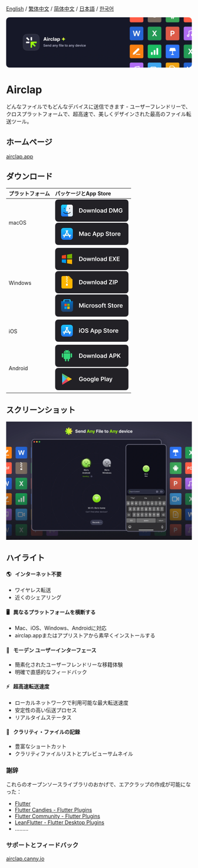 [English](https://github.com/Gentleflow/Airclap/blob/main/docs/README.md) / [繁体中文](https://github.com/Gentleflow/Airclap/blob/main/docs/README-TC.md) / [简体中文](https://github.com/Gentleflow/Airclap/blob/main/docs/README-SC.md) / [日本語](https://github.com/Gentleflow/Airclap/blob/main/docs/README-JP.md) / [한국어](https://github.com/Gentleflow/Airclap/blob/main/docs/README-KO.md)   
 
[![banner](../images/banner.webp)](https://airclap.app)
# Airclap
どんなファイルでもどんなデバイスに送信できます - ユーザーフレンドリーで、クロスプラットフォームで、超高速で、美しくデザインされた最高のファイル転送ツール。

## ホームページ
[airclap.app](https://airclap.app)

## ダウンロード
| プラットフォーム | パッケージとApp Store |
|:--|:--|
| macOS | [<img src="../images/dmg.webp" alt="dmg" width="199" height="60">](https://github.com/Gentleflow/Airclap/releases/latest/download/Airclap-macos.dmg) <br> [<img src="../images/mac.webp" alt="mac app store" width="199" height="60">](https://apps.apple.com/us/app/airclap/id6467128147?l=zh-Hans-CN) |
| Windows | [<img src="../images/exe.webp" alt="dmg" width="199" height="60">](https://github.com/Gentleflow/Airclap/releases/latest/download/Airclap-windows.exe) <br> [<img src="../images/zip.webp" alt="zip" width="199" height="60">](https://github.com/Gentleflow/Airclap/releases/latest/download/Airclap-windows.zip) <br> [<img src="../images/ms.webp" alt="microsoft store" width="199" height="60">](https://www.microsoft.com/store/productId/9N19C4QDKR6D)|
| iOS  | [<img src="../images/ios.webp" alt="ios app store" width="199" height="60">](https://apps.apple.com/us/app/airclap/id6467128147) |
| Android | [<img src="../images/apk.webp" alt="dmg" width="199" height="60">](https://github.com/Gentleflow/Airclap/releases/latest/download/Airclap-android.apk) <br> [<img src="../images/gp.webp" alt="google play" width="199" height="60">](https://play.google.com/store/apps/details?id=tech.gentleflow.airclap.pro) |

## スクリーンショット
![Screenshots](../images/display.webp)

## ハイライト
#### 🌎 &nbsp; インターネット不要
- ワイヤレス転送
- 近くのシェアリング 
#### 🖥️ &nbsp; 異なるプラットフォームを横断する
- Mac、iOS、Windows、Androidに対応
- airclap.appまたはアプリストアから素早くインストールする
#### 🔮 &nbsp; モーデン ユーザーインターフェース
- 簡素化されたユーザーフレンドリーな移籍体験
- 明確で直感的なフィードバック
#### ⚡️ &nbsp; 超高速転送速度
- ローカルネットワークで利用可能な最大転送速度
- 安定性の高い伝送プロセス
- リアルタイムステータス
#### 📃 &nbsp; クラリティ・ファイルの記録
- 豊富なショートカット
- クラリティファイルリストとプレビューサムネイル

### 謝辞

これらのオープンソースライブラリのおかげで、エアクラップの作成が可能になった：

- [Flutter](https://flutter.dev/)
- [Flutter Candies - Flutter Plugins](https://github.com/fluttercandies)
- [Flutter Community - Flutter Plugins](https://github.com/fluttercommunity)
- [LeanFlutter - Flutter Desktop Plugins](https://github.com/leanflutter)
- ………

### サポートとフィードバック
[airclap.canny.io](https://airclap.canny.io/feedback)
